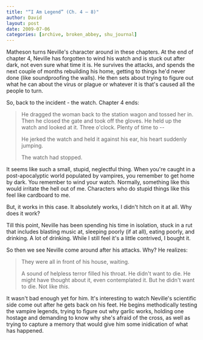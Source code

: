 ```yaml
---
title: "“I Am Legend” (Ch. 4 – 8)"
author: David
layout: post
date: 2009-07-06
categories: [archive, broken_abbey, shu_journal]
---
```


Matheson turns Neville's character around in these chapters. At the end of
chapter 4, Neville has forgotten to wind his watch and is stuck out after dark,
not even sure what time it is. He survives the attacks, and spends the next
couple of months rebuilding his home, getting to things he'd never done (like
soundproofing the walls). He then sets about trying to figure out what he can
about the virus or plague or whatever it is that's caused all the people to
turn.

So, back to the incident - the watch. Chapter 4 ends:

> He dragged the woman back to the station wagon and tossed her in. Then he
> closed the gate and took off the gloves. He held up the watch and looked at
> it. Three o'clock. Plenty of time to --
>
> He jerked the watch and held it against his ear, his heart suddenly jumping.
>
> The watch had stopped.

It seems like such a small, stupid, neglectful thing. When you're caught in a
post-apocalyptic world populated by vampires, you remember to get home by dark.
You remember to wind your watch. Normally, something like this would irritate
the hell out of me. Characters who do stupid things like this feel like
cardboard to me.

But, it works in this case. It absolutely works, I didn't hitch on it at all.
Why does it work?

Till this point, Neville has been spending his time in isolation, stuck in a rut
that includes blasting music at, sleeping poorly (if at all), eating poorly, and
drinking. A lot of drinking. While I still feel it's a little contrived, I
bought it.

So then we see Neville come around after his attacks. Why? He realizes:

> They were all in front of his house, waiting.
>
> A sound of helpless terror filled his throat. He didn't want to die. He might
> have thought about it, even contemplated it. But he didn't want to die. Not
> like _this_.

It wasn't bad enough yet for him. It's interesting to watch Neville's scientific
side come out after he gets back on his feet. He begins methodically testing the
vampire legends, trying to figure out why garlic works, holding one hostage and
demanding to know why she's afraid of the cross, as well as trying to capture a
memory that would give him some inidication of what has happened.
